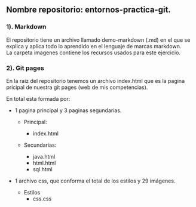 ## Nombre repositorio: entornos-practica-git.

### 1). Markdown  
El repositorio tiene un archivo llamado demo-markdown (.md) en el que se explica y aplica todo lo aprendido en el lenguaje de marcas markdown.  
La carpeta imagenes contiene los recursos usados para este ejercicio.

### 2). Git pages  
En la raiz del repositorio tenemos un archivo index.html que es la pagina pricipal de nuestra git pages (web de mis competencias).  

En total esta formada por:  
- 1 pagina principal y 3 paginas segundarias.
    -  Principal:
        - index.html
          
    -  Secundarias:
        - java.html
        - html.html
        - sql.html
    
- 1 archivo css, que conforma el total de los estilos y 29 imágenes.
  
    - Estilos
      - css.css


